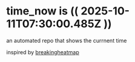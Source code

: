 # time_now is (( 2025-10-11T07:30:00.485Z ))

an automated repo that shows the currnent time

inspired by [breakingheatmap](https://github.com/breakingheatmap/breakingheatmap)